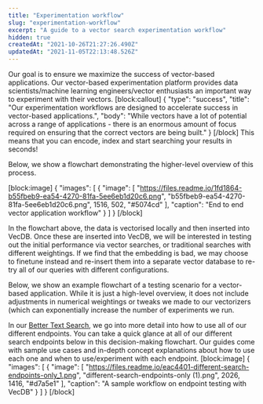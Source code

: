 ```yaml
---
title: "Experimentation workflow"
slug: "experimentation-workflow"
excerpt: "A guide to a vector search experimentation workflow"
hidden: true
createdAt: "2021-10-26T21:27:26.490Z"
updatedAt: "2021-11-05T22:13:48.526Z"
---
```

Our goal is to ensure we maximize the success of vector-based applications. Our vector-based experimentation platform provides data scientists/machine learning engineers/vector enthusiasts an important way to experiment with their vectors.
[block:callout]
{
  "type": "success",
  "title": "Our experimentation workflows are designed to accelerate success in vector-based applications.",
  "body": "While vectors have a lot of potential across a range of applications - there is an enormous amount of focus required on ensuring that the correct vectors are being built."
}
[/block]
This means that you can encode, index and start searching your results in seconds!

Below, we show a flowchart demonstrating the higher-level overview of this process.

[block:image]
{
  "images": [
    {
      "image": [
        "https://files.readme.io/1fd1864-b55fbeb9-ea54-4270-81fa-5ee6eb1d20c6.png",
        "b55fbeb9-ea54-4270-81fa-5ee6eb1d20c6.png",
        1516,
        502,
        "#5074cd"
      ],
      "caption": "End to end vector application workflow"
    }
  ]
}
[/block]

In the flowchart above, the data is vectorised locally and then inserted into VecDB. Once these are inserted into VecDB, we will be interested in testing out the initial performance via vector searches, or traditional searches with different weightings. If we find that the embedding is bad, we may choose to finetune instead and re-insert them into a separate vector database to re-try all of our queries with different configurations.

Below, we show an example flowchart of a testing scenario for a vector-based application. While it is just a high-level overview, it does not include adjustments in numerical weightings or tweaks we made to our vectorizers (which can exponentially increase the number of experiments we run.

In our [Better Text Search](doc:better-text-search), we go into more detail into how to use all of our different endpoints. You can take a quick glance at all of our different search endpoints below in this decision-making flowchart. Our guides come with sample use cases and in-depth concept explanations about how to use each one and when to use/experiment with each endpoint.
[block:image]
{
  "images": [
    {
      "image": [
        "https://files.readme.io/eac4401-different-search-endpoints-only_1.png",
        "different-search-endpoints-only (1).png",
        2026,
        1416,
        "#d7a5e1"
      ],
      "caption": "A sample workflow on endpoint testing with VecDB"
    }
  ]
}
[/block]